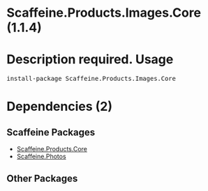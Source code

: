 ﻿Scaffeine.Products.Images.Core (1.1.4)
======
Description required.
Usage
======
<pre>install-package Scaffeine.Products.Images.Core</pre>
Dependencies (2)
=====

Scaffeine Packages
------
* [Scaffeine.Products.Core](https://github.com/wcpro/Scaffeine/tree/master/src/Scaffeine.Products.Core)
* [Scaffeine.Photos](https://github.com/wcpro/Scaffeine/tree/master/src/Scaffeine.Photos)

Other Packages
------
